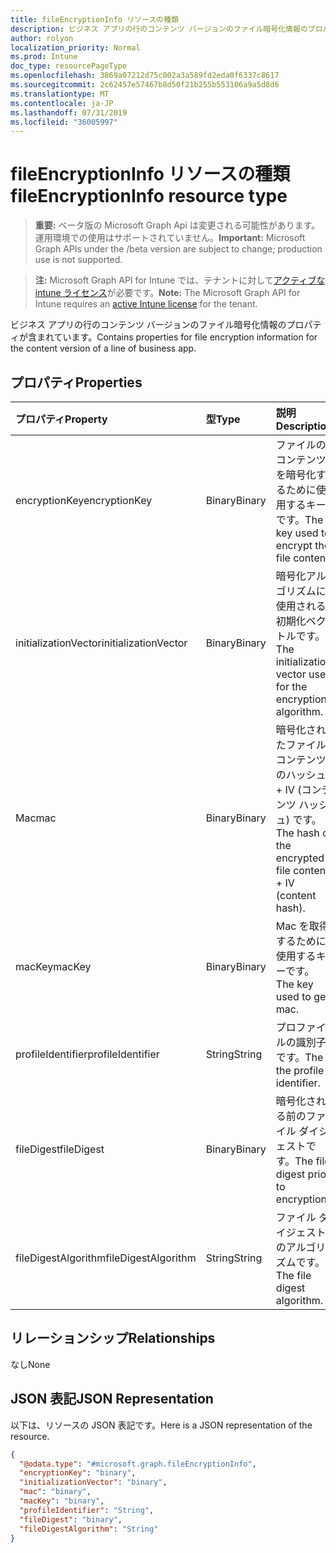 ```yaml
---
title: fileEncryptionInfo リソースの種類
description: ビジネス アプリの行のコンテンツ バージョンのファイル暗号化情報のプロパティが含まれています。
author: rolyon
localization_priority: Normal
ms.prod: Intune
doc_type: resourcePageType
ms.openlocfilehash: 3869a07212d75c002a3a589fd2eda0f6337c8617
ms.sourcegitcommit: 2c62457e57467b8d50f21b255b553106a9a5d8d6
ms.translationtype: MT
ms.contentlocale: ja-JP
ms.lasthandoff: 07/31/2019
ms.locfileid: "36005997"
---
```

# <a name="fileencryptioninfo-resource-type"></a><span data-ttu-id="9606e-103">fileEncryptionInfo リソースの種類</span><span class="sxs-lookup"><span data-stu-id="9606e-103">fileEncryptionInfo resource type</span></span>

> <span data-ttu-id="9606e-104">**重要:** ベータ版の Microsoft Graph Api は変更される可能性があります。運用環境での使用はサポートされていません。</span><span class="sxs-lookup"><span data-stu-id="9606e-104">**Important:** Microsoft Graph APIs under the /beta version are subject to change; production use is not supported.</span></span>

> <span data-ttu-id="9606e-105">**注:** Microsoft Graph API for Intune では、テナントに対して[アクティブな intune ライセンス](https://go.microsoft.com/fwlink/?linkid=839381)が必要です。</span><span class="sxs-lookup"><span data-stu-id="9606e-105">**Note:** The Microsoft Graph API for Intune requires an [active Intune license](https://go.microsoft.com/fwlink/?linkid=839381) for the tenant.</span></span>

<span data-ttu-id="9606e-106">ビジネス アプリの行のコンテンツ バージョンのファイル暗号化情報のプロパティが含まれています。</span><span class="sxs-lookup"><span data-stu-id="9606e-106">Contains properties for file encryption information for the content version of a line of business app.</span></span>

## <a name="properties"></a><span data-ttu-id="9606e-107">プロパティ</span><span class="sxs-lookup"><span data-stu-id="9606e-107">Properties</span></span>
|<span data-ttu-id="9606e-108">プロパティ</span><span class="sxs-lookup"><span data-stu-id="9606e-108">Property</span></span>|<span data-ttu-id="9606e-109">型</span><span class="sxs-lookup"><span data-stu-id="9606e-109">Type</span></span>|<span data-ttu-id="9606e-110">説明</span><span class="sxs-lookup"><span data-stu-id="9606e-110">Description</span></span>|
|:---|:---|:---|
|<span data-ttu-id="9606e-111">encryptionKey</span><span class="sxs-lookup"><span data-stu-id="9606e-111">encryptionKey</span></span>|<span data-ttu-id="9606e-112">Binary</span><span class="sxs-lookup"><span data-stu-id="9606e-112">Binary</span></span>|<span data-ttu-id="9606e-113">ファイルのコンテンツを暗号化するために使用するキーです。</span><span class="sxs-lookup"><span data-stu-id="9606e-113">The key used to encrypt the file content.</span></span>|
|<span data-ttu-id="9606e-114">initializationVector</span><span class="sxs-lookup"><span data-stu-id="9606e-114">initializationVector</span></span>|<span data-ttu-id="9606e-115">Binary</span><span class="sxs-lookup"><span data-stu-id="9606e-115">Binary</span></span>|<span data-ttu-id="9606e-116">暗号化アルゴリズムに使用される初期化ベクトルです。</span><span class="sxs-lookup"><span data-stu-id="9606e-116">The initialization vector used for the encryption algorithm.</span></span>|
|<span data-ttu-id="9606e-117">Mac</span><span class="sxs-lookup"><span data-stu-id="9606e-117">mac</span></span>|<span data-ttu-id="9606e-118">Binary</span><span class="sxs-lookup"><span data-stu-id="9606e-118">Binary</span></span>|<span data-ttu-id="9606e-119">暗号化されたファイル コンテンツのハッシュ + IV (コンテンツ ハッシュ) です。</span><span class="sxs-lookup"><span data-stu-id="9606e-119">The hash of the encrypted file content + IV (content hash).</span></span>|
|<span data-ttu-id="9606e-120">macKey</span><span class="sxs-lookup"><span data-stu-id="9606e-120">macKey</span></span>|<span data-ttu-id="9606e-121">Binary</span><span class="sxs-lookup"><span data-stu-id="9606e-121">Binary</span></span>|<span data-ttu-id="9606e-122">Mac を取得するために使用するキーです。</span><span class="sxs-lookup"><span data-stu-id="9606e-122">The key used to get mac.</span></span>|
|<span data-ttu-id="9606e-123">profileIdentifier</span><span class="sxs-lookup"><span data-stu-id="9606e-123">profileIdentifier</span></span>|<span data-ttu-id="9606e-124">String</span><span class="sxs-lookup"><span data-stu-id="9606e-124">String</span></span>|<span data-ttu-id="9606e-125">プロファイルの識別子です。</span><span class="sxs-lookup"><span data-stu-id="9606e-125">The the profile identifier.</span></span>|
|<span data-ttu-id="9606e-126">fileDigest</span><span class="sxs-lookup"><span data-stu-id="9606e-126">fileDigest</span></span>|<span data-ttu-id="9606e-127">Binary</span><span class="sxs-lookup"><span data-stu-id="9606e-127">Binary</span></span>|<span data-ttu-id="9606e-128">暗号化される前のファイル ダイジェストです。</span><span class="sxs-lookup"><span data-stu-id="9606e-128">The file digest prior to encryption.</span></span>|
|<span data-ttu-id="9606e-129">fileDigestAlgorithm</span><span class="sxs-lookup"><span data-stu-id="9606e-129">fileDigestAlgorithm</span></span>|<span data-ttu-id="9606e-130">String</span><span class="sxs-lookup"><span data-stu-id="9606e-130">String</span></span>|<span data-ttu-id="9606e-131">ファイル ダイジェストのアルゴリズムです。</span><span class="sxs-lookup"><span data-stu-id="9606e-131">The file digest algorithm.</span></span>|

## <a name="relationships"></a><span data-ttu-id="9606e-132">リレーションシップ</span><span class="sxs-lookup"><span data-stu-id="9606e-132">Relationships</span></span>
<span data-ttu-id="9606e-133">なし</span><span class="sxs-lookup"><span data-stu-id="9606e-133">None</span></span>

## <a name="json-representation"></a><span data-ttu-id="9606e-134">JSON 表記</span><span class="sxs-lookup"><span data-stu-id="9606e-134">JSON Representation</span></span>
<span data-ttu-id="9606e-135">以下は、リソースの JSON 表記です。</span><span class="sxs-lookup"><span data-stu-id="9606e-135">Here is a JSON representation of the resource.</span></span>
<!-- {
  "blockType": "resource",
  "@odata.type": "microsoft.graph.fileEncryptionInfo"
}
-->
``` json
{
  "@odata.type": "#microsoft.graph.fileEncryptionInfo",
  "encryptionKey": "binary",
  "initializationVector": "binary",
  "mac": "binary",
  "macKey": "binary",
  "profileIdentifier": "String",
  "fileDigest": "binary",
  "fileDigestAlgorithm": "String"
}
```





